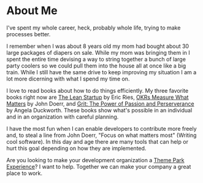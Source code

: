 # About Me

I've spent my whole career, heck, probably whole life, trying to make processes
better.

I remember when I was about 8 years old my mom had bought about 30 large
packages of diapers on sale. While my mom was bringing them in I spent the
entire time devising a way to string together a bunch of large party coolers so
we could pull them into the house all at once like a big train. While I still
have the same drive to keep improving my situation I am a lot more dicerning
with what I spend my time on.

I love to read books about how to do things efficiently. My three favorite books
right now are [The Lean Startup](/books-i-love#the-lean-startup) by Eric Ries,
[OKRs Measure What Matters](/books-i-love#okrs-measure-what-matters) by John
Doerr, and
[Grit: The Power of Passion and Perserverance](/books-i-love#grit-the-power-of-passion-and-perserverance)
by Angela Duckworth. These books show what's possible in an individual and in an
organization with careful planning.

I have the most fun when I can enable developers to contribute more freely and,
to steal a line from John Doerr, "Focus on what matters most" (Writing cool
software). In this day and age there are many tools that can help or hurt this
goal depending on how they are implemented.

Are you looking to make your development organization a
[Theme Park Experience](/notes/theme-park-experience)? I want to help. Together
we can make your company a great place to work.
